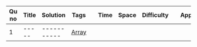 | Qu no | Title       |  Solution   | Tags |      | Time   | Space  | Difficulty  |     | Approach    | 
| --    | ----------- | ----------- | ---  | ---- | -----  |  ---   | ----------- | --- | ----------- |
| 1     | -----       | ----------- | [Array](./Arrays/Arrays_README.md) |

